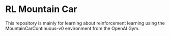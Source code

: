 # RL Mountain Car
This repository is mainly for learning about reinforcement learning using the
MountainCarContinuous-v0 environment from the OpenAI Gym.
